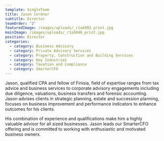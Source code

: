 ```yaml
---
template: SingleTeam
title: Jason Cordner
subtitle: Director
teamOrder: "2"
featuredImage: /images/uploads/_r1a4993_print.jpg
mainImage: /images/uploads/_r1a5046_print.jpg
position: Director
categories:
  - category: Business Advisory
  - category: Private Advisory Services
  - category: Property, Construction and Building Services
  - category: Key Industries
  - category: Taxation and Compliance
  - category: SmarterCFO
---
```

Jason, qualified CPA and fellow of Finisia, field of expertise ranges from tax advice and business services to corporate advisory engagements including due diligence, valuations, business transfers and forensic accounting. Jason advises clients in strategic planning, estate and succession planning, focuses on business improvement and performance indicators to enhance outcomes for his clients.

His combination of experience and qualifications make him a highly valuable advisor for all sized businesses. Jason leads our SmarterCFO offering and is committed to working with enthusiastic and motivated business owners.
